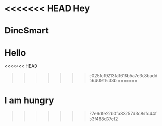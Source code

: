 <<<<<<< HEAD
Hey
=======
# DineSmart
# Hello
<<<<<<< HEAD
>>>>>>> e025fcf9213fa1618b5a7e3c8baddb640911633b
=======
# I am hungry
>>>>>>> 27e6dfe22b0fa83257d3c8dfc44fb3f488d37cf2
